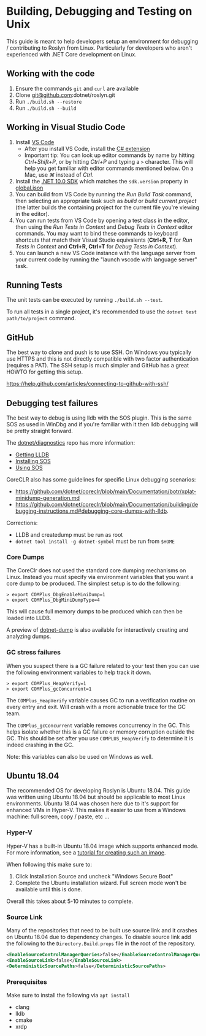 # Building, Debugging and Testing on Unix
This guide is meant to help developers setup an environment for debugging / contributing to Roslyn from Linux.
Particularly for developers who aren't experienced with .NET Core development on Linux.

## Working with the code
1. Ensure the commands `git` and `curl` are available
1. Clone git@github.com:dotnet/roslyn.git
1. Run `./build.sh --restore`
1. Run `./build.sh --build`

## Working in Visual Studio Code
1. Install [VS Code](https://code.visualstudio.com/Download)
    - After you install VS Code, install the [C# extension](https://marketplace.visualstudio.com/items?itemName=ms-dotnettools.csharp)
    - Important tip: You can look up editor commands by name by hitting *Ctrl+Shift+P*, or by hitting *Ctrl+P* and typing a `>` character. This will help you get familiar with editor commands mentioned below. On a Mac, use *⌘* instead of *Ctrl*.
1. Install the [.NET 10.0 SDK](https://dotnet.microsoft.com/en-us/download/dotnet/10.0) which matches the `sdk.version` property in [global.json](../../global.json#L3)
3. You can build from VS Code by running the *Run Build Task* command, then selecting an appropriate task such as *build* or *build current project* (the latter builds the containing project for the current file you're viewing in the editor).
4. You can run tests from VS Code by opening a test class in the editor, then using the *Run Tests in Context* and *Debug Tests in Context* editor commands. You may want to bind these commands to keyboard shortcuts that match their Visual Studio equivalents (**Ctrl+R, T** for *Run Tests in Context* and **Ctrl+R, Ctrl+T** for *Debug Tests in Context*).
5. You can launch a new VS Code instance with the language server from your current code by running the "launch vscode with language server" task.

## Running Tests
The unit tests can be executed by running `./build.sh --test`.

To run all tests in a single project, it's recommended to use the `dotnet test path/to/project` command.

## GitHub
The best way to clone and push is to use SSH. On Windows you typically use HTTPS and this is not directly compatible
with two factor authentication (requires a PAT). The SSH setup is much simpler and GitHub has a great HOWTO for
getting this setup.

https://help.github.com/articles/connecting-to-github-with-ssh/

## Debugging test failures
The best way to debug is using lldb with the SOS plugin. This is the same SOS as used in WinDbg and if you're familiar
with it then lldb debugging will be pretty straight forward.

The [dotnet/diagnostics](https://github.com/dotnet/diagnostics) repo has more information:

- [Getting LLDB](https://github.com/dotnet/diagnostics/blob/main/documentation/lldb/linux-instructions.md)
- [Installing SOS](https://github.com/dotnet/diagnostics/blob/main/documentation/installing-sos-instructions.md)
- [Using SOS](https://github.com/dotnet/diagnostics/blob/main/documentation/sos-debugging-extension.md)

CoreCLR also has some guidelines for specific Linux debugging scenarios:

- https://github.com/dotnet/coreclr/blob/main/Documentation/botr/xplat-minidump-generation.md
- https://github.com/dotnet/coreclr/blob/main/Documentation/building/debugging-instructions.md#debugging-core-dumps-with-lldb.

Corrections:
- LLDB and createdump must be run as root
- `dotnet tool install -g dotnet-symbol` must be run from `$HOME`

### Core Dumps
The CoreClr does not used the standard core dumping mechanisms on Linux. Instead you must specify via
environment variables that you want a core dump to be produced. The simplest setup is to do the following:

```
> export COMPlus_DbgEnableMiniDump=1
> export COMPlus_DbgMiniDumpType=4
```

This will cause full memory dumps to be produced which can then be loaded into LLDB.

A preview of [dotnet-dump](https://github.com/dotnet/diagnostics/blob/main/documentation/dotnet-dump-instructions.md) is also available for interactively creating and analyzing dumps.

### GC stress failures
When you suspect there is a GC failure related to your test then you can use the following environment variables
to help track it down.

```
> export COMPlus_HeapVerify=1
> export COMPlus_gcConcurrent=1
```

The `COMPlus_HeapVerify` variable causes GC to run a verification routine on every entry and exit. Will crash with
a more actionable trace for the GC team.

The `COMPlus_gcConcurrent` variable removes concurrency in the GC. This helps isolate whether this is a GC failure
or memory corruption outside the GC. This should be set after you use `COMPLUS_HeapVerify` to determine it is
indeed crashing in the GC.

Note: this variables can also be used on Windows as well.

## Ubuntu 18.04
The recommended OS for developing Roslyn is Ubuntu 18.04. This guide was written using Ubuntu 18.04 but should be
applicable to most Linux environments. Ubuntu 18.04 was chosen here due to it's support for enhanced VMs in Hyper-V.
This makes it easier to use from a Windows machine: full screen, copy / paste, etc ...

### Hyper-V
Hyper-V has a built-in Ubuntu 18.04 image which supports enhanced mode. For more information, see a [tutorial for creating such an image](https://docs.microsoft.com/virtualization/hyper-v-on-windows/quick-start/quick-create-virtual-machine).

When following this make sure to:

1. Click Installation Source and uncheck "Windows Secure Boot"
1. Complete the Ubuntu installation wizard. Full screen mode won't be available until this is done.

Overall this takes about 5-10 minutes to complete.

### Source Link
Many of the repositories that need to be built use source link and it crashes on Ubuntu 18.04 due to dependency changes.
To disable source link add the following to the `Directory.Build.props` file in the root of the repository.

``` xml
<EnableSourceControlManagerQueries>false</EnableSourceControlManagerQueries>
<EnableSourceLink>false</EnableSourceLink>
<DeterministicSourcePaths>false</DeterministicSourcePaths>
```
### Prerequisites

Make sure to install the following via `apt install`

- clang
- lldb
- cmake
- xrdp
